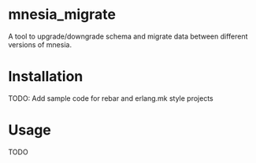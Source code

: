 # mnesia_migrate
A tool to upgrade/downgrade schema and migrate data between different versions of mnesia.

# Installation

TODO: Add sample code for rebar and erlang.mk style projects

# Usage

TODO
